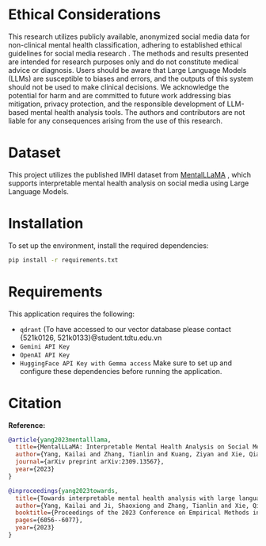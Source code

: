 # Ethical Considerations

This research utilizes publicly available, anonymized social media data for non-clinical mental health classification, adhering to established ethical guidelines for social media research . The methods and results presented are intended for research purposes only and do not constitute medical advice or diagnosis. Users should be aware that Large Language Models (LLMs) are susceptible to biases and errors, and the outputs of this system should not be used to make clinical decisions. We acknowledge the potential for harm and are committed to future work addressing bias mitigation, privacy protection, and the responsible development of LLM-based mental health analysis tools. The authors and contributors are not liable for any consequences arising from the use of this research.

# Dataset

This project utilizes the published IMHI dataset from [MentalLLaMA](https://github.com/SteveKGYang/MentalLLaMA) , which supports interpretable mental health analysis on social media using Large Language Models.


# Installation

To set up the environment, install the required dependencies:

```bash
pip install -r requirements.txt
```

# Requirements

This application requires the following:
- `qdrant` (To have accessed to our vector database please contact {521k0126, 521k0133}@student.tdtu.edu.vn
- `Gemini API Key`
- `OpenAI API Key`
- `HuggingFace API Key with Gemma access`
Make sure to set up and configure these dependencies before running the application.


# Citation
**Reference:**

```bibtex
@article{yang2023mentalllama,
  title={MentalLLaMA: Interpretable Mental Health Analysis on Social Media with Large Language Models},
  author={Yang, Kailai and Zhang, Tianlin and Kuang, Ziyan and Xie, Qianqian and Ananiadou, Sophia},
  journal={arXiv preprint arXiv:2309.13567},
  year={2023}
}
```
```bibtex
@inproceedings{yang2023towards,
  title={Towards interpretable mental health analysis with large language models},
  author={Yang, Kailai and Ji, Shaoxiong and Zhang, Tianlin and Xie, Qianqian and Kuang, Ziyan and Ananiadou, Sophia},
  booktitle={Proceedings of the 2023 Conference on Empirical Methods in Natural Language Processing},
  pages={6056--6077},
  year={2023}
}
```
